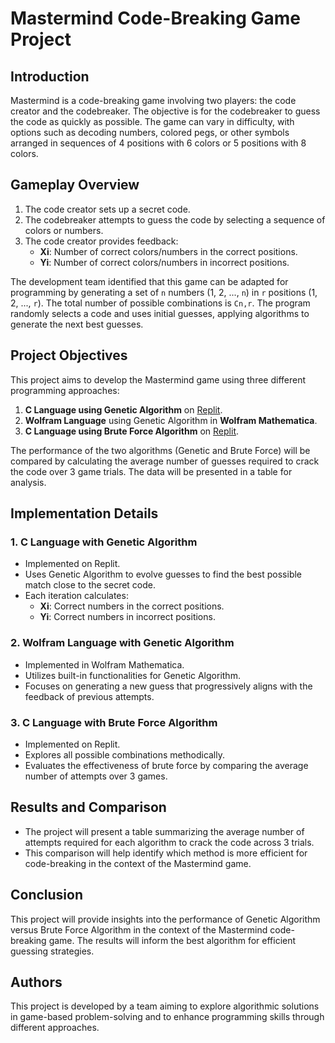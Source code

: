 # Mastermind Code-Breaking Game Project

## Introduction
Mastermind is a code-breaking game involving two players: the code creator and the codebreaker. The objective is for the codebreaker to guess the code as quickly as possible. The game can vary in difficulty, with options such as decoding numbers, colored pegs, or other symbols arranged in sequences of 4 positions with 6 colors or 5 positions with 8 colors.

## Gameplay Overview
1. The code creator sets up a secret code.
2. The codebreaker attempts to guess the code by selecting a sequence of colors or numbers.
3. The code creator provides feedback:
   - **Xi**: Number of correct colors/numbers in the correct positions.
   - **Yi**: Number of correct colors/numbers in incorrect positions.

The development team identified that this game can be adapted for programming by generating a set of `n` numbers (1, 2, ..., `n`) in `r` positions (1, 2, ..., `r`). The total number of possible combinations is `Cn,r`. The program randomly selects a code and uses initial guesses, applying algorithms to generate the next best guesses.

## Project Objectives
This project aims to develop the Mastermind game using three different programming approaches:
1. **C Language using Genetic Algorithm** on [Replit](https://replit.com/).
2. **Wolfram Language** using Genetic Algorithm in **Wolfram Mathematica**.
3. **C Language using Brute Force Algorithm** on [Replit](https://replit.com/).

The performance of the two algorithms (Genetic and Brute Force) will be compared by calculating the average number of guesses required to crack the code over 3 game trials. The data will be presented in a table for analysis.

## Implementation Details

### 1. C Language with Genetic Algorithm
- Implemented on Replit.
- Uses Genetic Algorithm to evolve guesses to find the best possible match close to the secret code.
- Each iteration calculates:
  - **Xi**: Correct numbers in the correct positions.
  - **Yi**: Correct numbers in incorrect positions.

### 2. Wolfram Language with Genetic Algorithm
- Implemented in Wolfram Mathematica.
- Utilizes built-in functionalities for Genetic Algorithm.
- Focuses on generating a new guess that progressively aligns with the feedback of previous attempts.

### 3. C Language with Brute Force Algorithm
- Implemented on Replit.
- Explores all possible combinations methodically.
- Evaluates the effectiveness of brute force by comparing the average number of attempts over 3 games.

## Results and Comparison
- The project will present a table summarizing the average number of attempts required for each algorithm to crack the code across 3 trials.
- This comparison will help identify which method is more efficient for code-breaking in the context of the Mastermind game.

## Conclusion
This project will provide insights into the performance of Genetic Algorithm versus Brute Force Algorithm in the context of the Mastermind code-breaking game. The results will inform the best algorithm for efficient guessing strategies.

## Authors
This project is developed by a team aiming to explore algorithmic solutions in game-based problem-solving and to enhance programming skills through different approaches.
